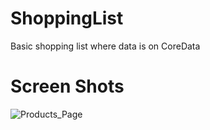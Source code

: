 # ShoppingList
Basic shopping list where data is on CoreData

# Screen Shots #
<img alt="Products_Page" src="https://github.com/drgndenis/Flutter_Login_Page/assets/101059619/0350c298-88b2-45f0-8ef7-026479ab10bd">
